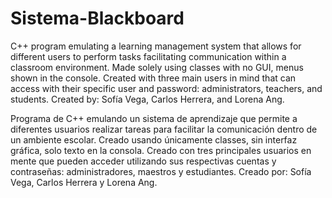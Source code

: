 # Sistema-Blackboard
C++ program emulating a learning management system that allows for different users to perform tasks facilitating communication within a classroom environment. Made solely using classes with no GUI, menus shown in the console. Created with three main users in mind that can access with their specific user and password: administrators, teachers, and students.
Created by: Sofía Vega, Carlos Herrera, and Lorena Ang.

Programa de C++ emulando un sistema de aprendizaje que permite a diferentes usuarios realizar tareas para facilitar la comunicación dentro de un ambiente escolar. Creado usando únicamente classes, sin interfaz gráfica, solo texto en la consola.
Creado con tres principales usuarios en mente que pueden acceder utilizando sus respectivas cuentas y contraseñas: administradores, maestros y estudiantes.
Creado por: Sofía Vega, Carlos Herrera y Lorena Ang.
